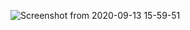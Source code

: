 ![Screenshot from 2020-09-13 15-59-51](https://user-images.githubusercontent.com/40004321/93017154-b023ca80-f5db-11ea-8601-115fe9b325c8.png)
